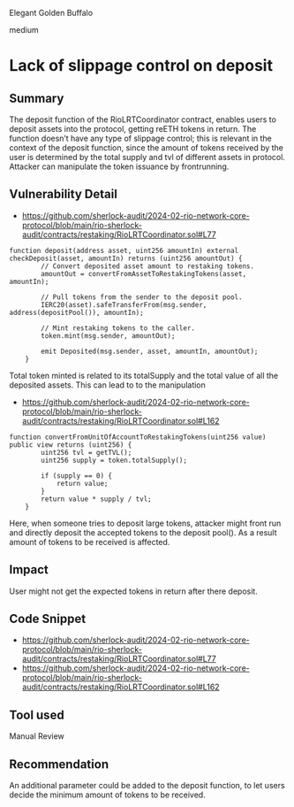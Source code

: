 Elegant Golden Buffalo

medium

# Lack of slippage control on deposit

## Summary
The deposit function of the RioLRTCoordinator contract, enables users to deposit assets into the protocol, getting reETH tokens in return. The function doesn’t have any type of slippage control; this is relevant in the context of the deposit function, since the amount of tokens received by the user is determined by the total supply and tvl of different assets in protocol. Attacker can manipulate the token issuance  by frontrunning.
## Vulnerability Detail
- https://github.com/sherlock-audit/2024-02-rio-network-core-protocol/blob/main/rio-sherlock-audit/contracts/restaking/RioLRTCoordinator.sol#L77
```solidity
function deposit(address asset, uint256 amountIn) external checkDeposit(asset, amountIn) returns (uint256 amountOut) {
        // Convert deposited asset amount to restaking tokens.
        amountOut = convertFromAssetToRestakingTokens(asset, amountIn);

        // Pull tokens from the sender to the deposit pool.
        IERC20(asset).safeTransferFrom(msg.sender, address(depositPool()), amountIn);

        // Mint restaking tokens to the caller.
        token.mint(msg.sender, amountOut);

        emit Deposited(msg.sender, asset, amountIn, amountOut);
    }
```
Total token minted is related to its totalSupply and the total value of all the deposited assets. This can lead to to the manipulation
- https://github.com/sherlock-audit/2024-02-rio-network-core-protocol/blob/main/rio-sherlock-audit/contracts/restaking/RioLRTCoordinator.sol#L162
```solidity
function convertFromUnitOfAccountToRestakingTokens(uint256 value) public view returns (uint256) {
        uint256 tvl = getTVL();
        uint256 supply = token.totalSupply();

        if (supply == 0) {
            return value;
        }
        return value * supply / tvl;
    }
```
Here, when someone tries to deposit large tokens, attacker might front run and directly deposit the accepted tokens to the deposit pool(). As a result amount of tokens to be received is affected.

## Impact
User might not get the expected tokens in return after there deposit.

## Code Snippet
- https://github.com/sherlock-audit/2024-02-rio-network-core-protocol/blob/main/rio-sherlock-audit/contracts/restaking/RioLRTCoordinator.sol#L77
- https://github.com/sherlock-audit/2024-02-rio-network-core-protocol/blob/main/rio-sherlock-audit/contracts/restaking/RioLRTCoordinator.sol#L162

## Tool used

Manual Review

## Recommendation
An additional parameter could be added to the deposit function, to let users decide the minimum amount of tokens to be received.